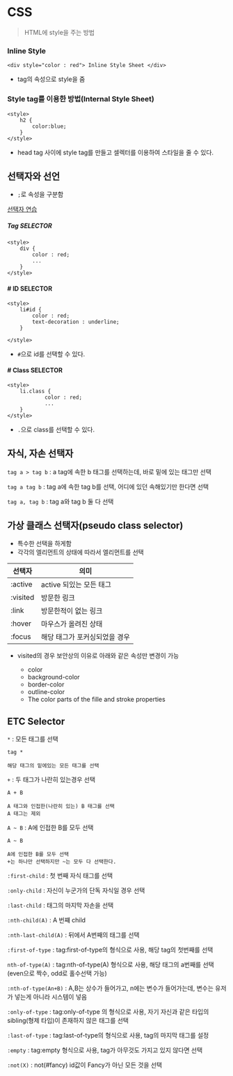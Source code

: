 # CSS
> HTML에 style을 주는 방법


### Inline Style

```
<div style="color : red"> Inline Style Sheet </div>
```

* tag의 속성으로 style을 줌

### Style tag를 이용한 방법(Internal Style Sheet)

```
<style>
	h2 {
		color:blue;
	}
</style>
```

* head tag 사이에 style tag를 만들고 셀렉터를 이용하여 스타일을 줄 수 있다.

## 선택자와 선언

* `;`로 속성을 구분함

<a href="http://flukeout.github.io">선택자 연습</a>
##### Tag SELECTOR

```
<style>
	div {
		color : red;
		...
	}
</style>
```

####  \# ID SELECTOR

```
<style>
	li#id {
		color : red;
		text-decoration : underline;
	}

</style>

```

* `#`으로 id를 선택할 수 있다.

#### \# Class SELECTOR

```
<style>
	li.class {
			color : red;
			...
	}
</style>
```

* `.`으로 class를 선택할 수 있다.

## 자식, 자손 선택자

`tag a > tag b` : a tag에 속한 b 태그를 선택하는데, 바로 밑에 있는 태그만 선택

`tag a tag b` : tag a에 속한 tag b를 선택, 어디에 있던 속해있기만 한다면 선택

`tag a, tag b` : tag a와 tag b 둘 다 선택 

## 가상 클래스 선택자(pseudo class selector)

* 특수한 선택을 하게함
* 각각의 엘리먼트의 상태에 따라서 엘리먼트를 선택

|선택자|의미|
|---|---|
|:active|active 되있는 모든 태그|
|:visited|방문한 링크|
|:link|방문한적이 없는 링크|
|:hover|마우스가 올려진 상태|
|:focus|해당 태그가 포커싱되었을 경우|

* visited의 경우 보안상의 이유로 아래와 같은 속성만 변경이 가능
	
	* color
	* background-color
	* border-color
	* outline-color
	* The color parts of the fille and stroke properties

## ETC Selector

`*` : 모든 태그를 선택

```
tag *

해당 태그의 밑에있는 모든 태그를 선택
```	

`+` : 두 태그가 나란히 있는경우 선택

```
A + B

A 태그와 인접한(나란히 있는) B 태그를 선택
A 태그는 제외
```

`A ~ B` : A에 인접한 B를 모두 선택

```
A ~ B

A에 인접한 B를 모두 선택
+는 하나만 선택하지만 ~는 모두 다 선택한다.
```

`:first-child` : 첫 번째 자식 태그를 선택

`:only-child` : 자신이 누군가의 단독 자식일 경우 선택

`:last-child` : 태그의 마지막 자손을 선택

`:nth-child(A)` : A 번쨰 child

`:nth-last-child(A)` : 뒤에서 A번째의 태그를 선택

`:first-of-type` : tag:first-of-type의 형식으로 사용, 해당 tag의 첫번째를 선택

`nth-of-type(A)` : tag:nth-of-type(A) 형식으로 사용, 해당 태그의 a번째를 선택(even으로 짝수, odd로 홀수선택 가능)

`:nth-of-type(An+B)` : A,B는 상수가 들어가고, n에는 변수가 들어가는데, 변수는 유저가 넣는게 아니라 시스템이 넣음 

`:only-of-type` : tag:only-of-type 의 형식으로 사용, 자기 자신과 같은 타입의 sibling(형제 타입)이 존재하지 않은 태그를 선택

`:last-of-type` : tag:last-of-type의 형식으로 사용, tag의 마지막 태그를 설정

`:empty` : tag:empty 형식으로 사용, tag가 아무것도 가지고 있지 않다면 선택

`:not(X)` : not(#fancy) id값이 Fancy가 아닌 모든 것을 선택 

